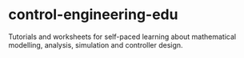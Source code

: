 # control-engineering-edu
Tutorials and worksheets for self-paced learning about mathematical modelling, analysis, simulation and controller design.
